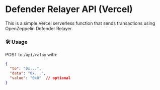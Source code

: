 # Defender Relayer API (Vercel)

This is a simple Vercel serverless function that sends transactions using OpenZeppelin Defender Relayer.

### 🛠 Usage

POST to `/api/relay` with:

```json
{
  "to": "0x...",
  "data": "0x...",
  "value": "0x0"  // optional
}
```
